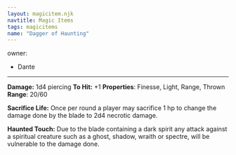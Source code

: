 ```yaml
---
layout: magicitem.njk
navtitle: Magic Items
tags: magicitems
name: "Dagger of Haunting"
---
```

owner:
  - Dante
---


**Damage:** 1d4 piercing
**To Hit:** +1
**Properties**: Finesse, Light, Range, Thrown
**Range**: 20/60

**Sacrifice Life:** Once per round a player may sacrifice 1 hp to change the damage done by the blade to 2d4 necrotic damage.

**Haunted Touch:** Due to the blade containing a dark spirit any attack against a spiritual creature such as a ghost, shadow, wraith or spectre, will be vulnerable to the damage done.